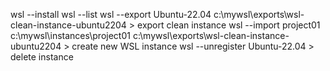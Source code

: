 wsl --install
wsl --list
wsl --export Ubuntu-22.04 c:\mywsl\exports\wsl-clean-instance-ubuntu2204 > export clean instance
wsl --import project01 c:\mywsl\instances\project01 c:\mywsl\exports\wsl-clean-instance-ubuntu2204 > create new WSL instance
wsl --unregister Ubuntu-22.04 > delete instance

